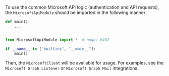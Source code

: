 To use the common Microsoft API logic (authentication and API requests), the `MicrosoftApiModule` 
should be imported in the following manner:

```python
def main():
    ...


from MicrosoftApiModule import *  # noqa: E402

if __name__ in ["builtins", "__main__"]:
    main()
```

Then, the `MicrosoftClient` will be available for usage. For examples, see the `Microsoft Graph Listener` or `Microsoft Graph Mail` integrations.
